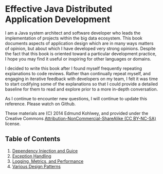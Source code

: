 Effective Java Distributed Application Development
==================================================

I am a Java system architect and software developer who
leads the implementation of projects within the big data
ecosystem. This book documents aspects of application design
which are in many ways matters of opinion, but about which
I have developed very strong opinions. Despite the fact
that this book is oriented toward a particular development
practice, I hope you may find it useful or inspiring for
other languages or domains.

I decided to write this book after I found myself frequently
repeating explanations to code reviews. Rather than continually
repeat myself, and engaging in iterative feedback with
developers on my team, I felt it was time to start codifying
some of the explanations so that I could provide a detailed
baseline for them to read and explore prior to a more
in-depth conversation.

As I continue to encounter new questions, I will continue to
update this reference. Please watch on Github.

These materials are (C) 2014 Edmund Kohlwey, and provided 
under the Creative Commons [Attribution-NonCommercial-ShareAlike
(CC BY-NC-SA)](https://creativecommons.org/licenses/by-nc-sa/4.0/)
license.

Table of Contents
-----------------
1. [Dependency Injection and Guice](./di.md)
2. [Exception Handling](./exceptions.md) 
3. [Logging, Metrics, and Performance](./logging.md)
4. [Various Design Patterns](./design-patterms.md)
